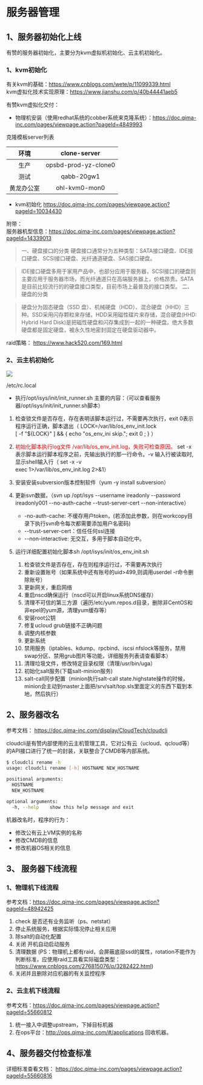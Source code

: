 # 服务器管理

## 1、服务器初始化上线
有赞的服务器初始化，主要分为kvm虚拟机初始化、云主机初始化。
### 1、kvm初始化

有关kvm的基础：https://www.cnblogs.com/wete/p/11099339.html  
kvm虚拟化技术实现原理：https://www.jianshu.com/p/40b44441aeb5

有赞kvm虚拟化交付：  

- 物理机安装（使用redhat系统的cobber系统来克隆系统）：https://doc.qima-inc.com/pages/viewpage.action?pageId=4849993  

克隆模板server列表

|环境|clone-server|
| :----: | :----: |
|生产|opsbd-prod-yz-clone0|
|测试|qabb-20gw1|
|黄龙办公室|ohl-kvm0-mon0|



- kvm初始化 https://doc.qima-inc.com/pages/viewpage.action?pageId=10034430

附带：  
服务器机型信息：https://doc.qima-inc.com/pages/viewpage.action?pageId=14339013

>一、硬盘接口的分类
硬盘接口通常分为五种类型：SATA接口硬盘、IDE接口硬盘、SCSI接口硬盘、光纤通道硬盘、SAS接口硬盘。

>IDE接口硬盘多用于家用产品中，也部分应用于服务器，SCSI接口的硬盘则主要应用于服务器市场，而光纤通道只在高端服务器上，价格昂贵。SATA是目前比较流行的的硬盘接口类型，目前市场上最普及的接口类型。
二、硬盘的分类

>硬盘分为固态硬盘（SSD 盘）、机械硬盘（HDD）、混合硬盘（HHD）三种。SSD采用闪存颗粒来存储，HDD采用磁性碟片来存储，混合硬盘(HHD: Hybrid Hard Disk)是把磁性硬盘和闪存集成到一起的一种硬盘。绝大多数硬盘都是固定硬盘，被永久性地密封固定在硬盘驱动器中。

raid策略： https://www.hack520.com/169.html

### 2、云主机初始化

![](https://tva1.sinaimg.cn/large/006tNbRwly1g9id79a8acj30va0ia0ud.jpg)

/etc/rc.local  
- 执行/opt/isys/init/init_runner.sh
主要的内容：（可以查看服务器/opt/isys/init/init_runner.sh脚本）

1. 检查锁文件是否存在，存在表明该脚本运行过，不需要再次执行，exit 0表示程序运行正确，脚本退出（ LOCK=/var/lib/os_env_init.lock  
[ -f "${LOCK}" ] && { echo "os_env_ini skip."; exit 0 ; } ）

2. <font color="#dd0000">初始化脚本执行log文件 /var/lib/os_env_init.log，失败可检查原因。</font> set -x 表示脚本运行脚本程序之前，先输出执行的那一行命令。-v 输入行被读取时,显示shell输入行（ set -x -v  
exec 1>/var/lib/os_env_init.log 2>&1）

3. 安装安装subversion版本控制软件（yum -y install subversion）
4. 更新svn数据，（svn up /opt/isys --username ireadonly --password ireadonly001 --no-auth-cache --trust-server-cert --non-interactive）  
    + -no-auth-cache: 不缓存用户token，(若添加此参数，则在workcopy目录下执行svn命令每次都需要添加用户名密码)
    + --trust-server-cert：信任任何ssl连接
    + --non-interactive: 无交互，多用于脚本自动化中。
5. 运行详细配置初始化脚本sh /opt/isys/init/os_env_init.sh

    1. 检查锁文件是否存在，存在则程序运行过，不需要再次执行
    2. 重新设置账号（如果系统中还有账号的uid>499,则调用userdel -r命令删除账号）
    3. 更新网关，重启网络
    4. 重启nscd确保运行（nscd可以开启linux系统DNS缓存）
    5. 清理不可信的第三方源（遍历/etc/yum.repos.d目录，删除非CentOS和非epel的yum源，清理yum缓存等）
    6. 安装root公钥
    7. 修复ucloud grub链接不正确问题
    8. 调整内核参数
    9. 更新系统
    10. 禁用服务（iptables、kdump、rpcbind、iscsi nfslock等服务，禁用swap分区、禁用grub图片等功能，详细服务列表请查看脚本）
    11. 清理垃圾文件，修改特定目录权限（清理/usr/bin/uga）
    12. 初始化salt服务(下载salt-minion服务)
    13. salt-call同步配置（minion执行salt-call state.highstate操作的时候，minion会主动到master上面把/srv/salt/top.sls里面定义的东西下载到本地，然后执行）

## 2、服务器改名

参考文档： https://doc.qima-inc.com/display/CloudTech/cloudcli

cloudcli是有赞内部使用的云主机管理工具，它对公有云（ucloud、qcloud等）的API接口进行了统一的封装，关联整合了CMDB等内部系统。

```bash
$ cloudcli rename -h
usage: cloudcli rename [-h] HOSTNAME NEW_HOSTNAME

positional arguments:
  HOSTNAME
  NEW_HOSTNAME

optional arguments:
  -h, --help    show this help message and exit
```

机器改名时，程序的行为：

- 修改公有云上VM实例的名称
- 修改CMDB的信息
- 修改机器OS相关的信息

## 3、 服务器下线流程

### 1、物理机下线流程

参考文档：https://doc.qima-inc.com/pages/viewpage.action?pageId=48942425

1. check 是否还有业务监听（ps、netstat）
2. 停止系统服务，根据实际情况停止相关应用
3. 除salt的自动化配置
4. 关闭 开机自动启动服务
5. 清理数据 (PS：物理机上都有raid，会屏蔽底层ssd的属性，rotation不能作为判断标准，应使用raid工具看实际磁盘类型：https://www.cnblogs.com/276815076/p/3282422.html)
6. 关闭并且删除对应机器的有关监控程序

### 2、云主机下线流程

参考文档：https://doc.qima-inc.com/pages/viewpage.action?pageId=55660812

1. 统一接入中调整upstream，下掉目标机器
2. 在ops平台：http://ops.qima-inc.com/#/applications 回收机器。

## 4、服务器交付检查标准

详细标准查看文档： https://doc.qima-inc.com/pages/viewpage.action?pageId=55660816

